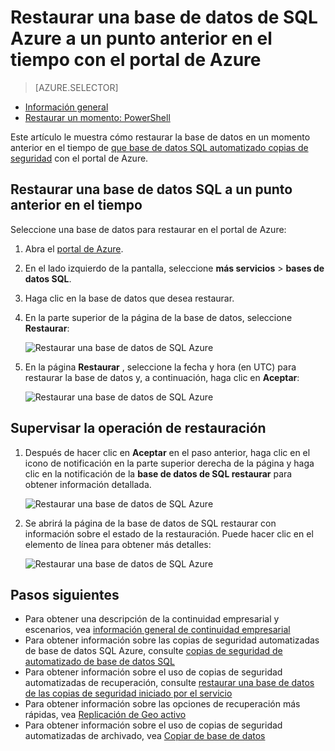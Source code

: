 <properties
    pageTitle="Restaurar una base de datos de SQL Azure a un punto anterior en el tiempo (portal de Azure) | Microsoft Azure"
    description="Restaurar una base de datos de SQL Azure a un punto anterior en el tiempo."
    services="sql-database"
    documentationCenter=""
    authors="stevestein"
    manager="jhubbard"
    editor=""/>

<tags
    ms.service="sql-database"
    ms.devlang="NA"
    ms.date="10/18/2016"
    ms.author="sstein"
    ms.workload="NA"
    ms.topic="article"
    ms.tgt_pltfrm="NA"/>


# <a name="restore-an-azure-sql-database-to-a-previous-point-in-time-with-the-azure-portal"></a>Restaurar una base de datos de SQL Azure a un punto anterior en el tiempo con el portal de Azure


> [AZURE.SELECTOR]
- [Información general](sql-database-recovery-using-backups.md)
- [Restaurar un momento: PowerShell](sql-database-point-in-time-restore-powershell.md)

Este artículo le muestra cómo restaurar la base de datos en un momento anterior en el tiempo de [que base de datos SQL automatizado copias de seguridad](sql-database-automated-backups.md) con el portal de Azure.

## <a name="restore-a-sql-database-to-a-previous-point-in-time"></a>Restaurar una base de datos SQL a un punto anterior en el tiempo

Seleccione una base de datos para restaurar en el portal de Azure:

1.  Abra el [portal de Azure](https://portal.azure.com).
2.  En el lado izquierdo de la pantalla, seleccione **más servicios** > **bases de datos SQL**.
3.  Haga clic en la base de datos que desea restaurar.
4.  En la parte superior de la página de la base de datos, seleccione **Restaurar**:

    ![Restaurar una base de datos de SQL Azure](./media/sql-database-point-in-time-restore-portal/restore.png)

5.  En la página **Restaurar** , seleccione la fecha y hora (en UTC) para restaurar la base de datos y, a continuación, haga clic en **Aceptar**:

    ![Restaurar una base de datos de SQL Azure](./media/sql-database-point-in-time-restore-portal/restore-details.png)

## <a name="monitor-the-restore-operation"></a>Supervisar la operación de restauración

1. Después de hacer clic en **Aceptar** en el paso anterior, haga clic en el icono de notificación en la parte superior derecha de la página y haga clic en la notificación de la **base de datos de SQL restaurar** para obtener información detallada.

    ![Restaurar una base de datos de SQL Azure](./media/sql-database-point-in-time-restore-portal/notification-icon.png)

2. Se abrirá la página de la base de datos de SQL restaurar con información sobre el estado de la restauración. Puede hacer clic en el elemento de línea para obtener más detalles:

    ![Restaurar una base de datos de SQL Azure](./media/sql-database-point-in-time-restore-portal/inprogress.png)

 

## <a name="next-steps"></a>Pasos siguientes

- Para obtener una descripción de la continuidad empresarial y escenarios, vea [información general de continuidad empresarial](sql-database-business-continuity.md)
- Para obtener información sobre las copias de seguridad automatizadas de base de datos SQL Azure, consulte [copias de seguridad de automatizado de base de datos SQL](sql-database-automated-backups.md)
- Para obtener información sobre el uso de copias de seguridad automatizadas de recuperación, consulte [restaurar una base de datos de las copias de seguridad iniciado por el servicio](sql-database-recovery-using-backups.md)
- Para obtener información sobre las opciones de recuperación más rápidas, vea [Replicación de Geo activo](sql-database-geo-replication-overview.md)  
- Para obtener información sobre el uso de copias de seguridad automatizadas de archivado, vea [Copiar de base de datos](sql-database-copy.md)

